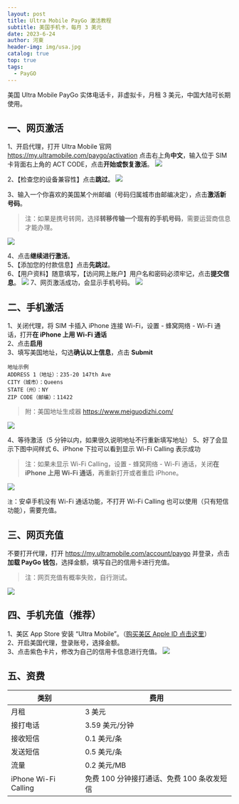 ```yaml
---
layout: post
title: Ultra Mobile PayGo 激活教程
subtitle: 美国手机卡，每月 3 美元
date: 2023-6-24
author: 河東
header-img: img/usa.jpg
catalog: true
top: true
tags:
  - PayGO
---
```


美国 Ultra Mobile PayGo 实体电话卡，非虚拟卡，月租 3 美元，中国大陆可长期使用。

## 一、网页激活

1、开启代理，打开 Ultra Mobile 官网 <https://my.ultramobile.com/paygo/activation> 点击右上角**中文**，输入位于 SIM 卡背面右上角的 ACT CODE，点击**开始或恢复激活**。
![](https://i.imgur.com/v3hdUjF.png)

2、【检查您的设备兼容性】点击**跳过**。
![](https://i.imgur.com/48sRIDH.png)

3、输入一个你喜欢的美国某个州邮编（号码归属城市由邮编决定），点击**激活新号码**。
>注：如果是携号转网，选择**转移传输一个现有的手机号码**，需要运营商信息才能办理。

![](https://i.imgur.com/RUYgXPm.png)


4、点击**继续进行激活**。\
5、【添加您的付款信息】点击**先跳过**。\
6、【用户资料】随意填写，【访问网上账户】用户名和密码必须牢记，点击**提交信息**。
![](https://i.imgur.com/VZOvijw.png)
7、网页激活成功，会显示手机号码。
![](https://i.imgur.com/PHL1Emr.png)

## 二、手机激活

1、关闭代理，将 SIM 卡插入 iPhone 连接 Wi-Fi，设置 - 蜂窝网络 - Wi-Fi 通话，打开**在 iPhone 上用 Wi-Fi 通话**\
2、点击**启用**\
3、填写美国地址，勾选**确认以上信息**，点击 **Submit**
```
地址示例
ADDRESS 1（地址）：235-20 147th Ave
CITY（城市）：Queens
STATE（州）：NY
ZIP CODE（邮编）：11422
```
>附：美国地址生成器 <https://www.meiguodizhi.com/>

![](https://i.imgur.com/7txbPjG.jpg)

4、等待激活（5 分钟以内，如果很久说明地址不行重新填写地址）
5、好了会显示下图中间样式
6、iPhone 下拉可以看到显示 Wi-Fi Calling 表示成功
>注：如果未显示 Wi-Fi Calling，设置 - 蜂窝网络 - Wi-Fi 通话，关闭**在 iPhone 上用 Wi-Fi 通话**，再重新打开或者重启 iPhone。

![](https://i.imgur.com/4640m95.jpg)

`注`：安卓手机没有 Wi-Fi 通话功能，不打开 Wi-Fi Calling 也可以使用（只有短信功能），需要充值。

## 三、网页充值

不要打开代理，打开 <https://my.ultramobile.com/account/paygo> 并登录，点击**加载 PayGo 钱包**，选择金额，填写自己的信用卡进行充值。
>注：网页充值有概率失败，自行测试。

![](https://i.imgur.com/Kd8ojXK.png)

## 四、手机充值（推荐）
1、美区 App Store 安装 “Ultra Mobile”。（[购买美区 Apple ID 点击这里](https://ssnhd.com/2023/03/19/store)）\
2、开启美国代理，登录账号，选择金额。\
3、点击紫色卡片，修改为自己的信用卡信息进行充值。
![](https://i.imgur.com/VEJ42Ts.jpg)

## 五、资费

| 类别 | 费用 |  
|---|---|
| 月租 | 3 美元 |
| 接打电话  |  3.59 美元/分钟 |
|  接收短信 |  0.1 美元/条 |
| 发送短信  | 0.5 美元/条  |
|  流量 | 0.2 美元/MB  |
|  iPhone Wi-Fi Calling | 免费 100 分钟接打通话、免费 100 条收发短信  |

